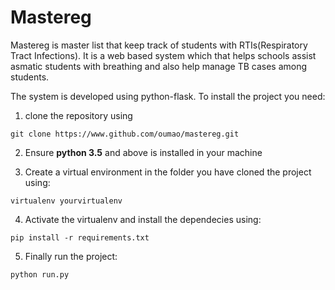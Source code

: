 # Mastereg

Mastereg is master list that keep track of students with RTIs(Respiratory Tract Infections). It is a web based system which that helps schools assist asmatic students with breathing and also help manage TB cases among students.

The system is developed using python-flask. To install the project you need:

1. clone the repository using 

``` git clone https://www.github.com/oumao/mastereg.git ```

2. Ensure **python 3.5** and above is installed in your machine

3. Create a virtual environment in the folder you have cloned the project using:

``` virtualenv yourvirtualenv ``` 

4. Activate the virtualenv and install the dependecies using:

``` pip install -r requirements.txt ```
    
5. Finally run the project:

``` python run.py ```

        



